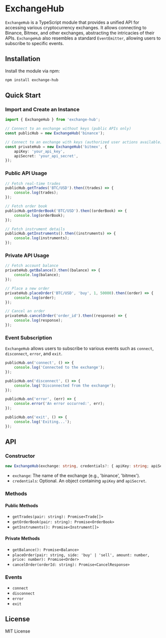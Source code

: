 # ExchangeHub

`ExchangeHub` is a TypeScript module that provides a unified API for accessing various cryptocurrency exchanges. It allows connecting to Binance, Bitmex, and other exchanges, abstracting the intricacies of their APIs. `ExchangeHub` also resembles a standard `EventEmitter`, allowing users to subscribe to specific events.

## Installation

Install the module via npm:

```bash
npm install exchange-hub
```

## Quick Start

### Import and Create an Instance

```typescript
import { ExchangeHub } from 'exchange-hub';

// Connect to an exchange without keys (public APIs only)
const publicHub = new ExchangeHub('binance');

// Connect to an exchange with keys (authorized user actions available)
const privateHub = new ExchangeHub('bitmex', {
    apiKey: 'your_api_key',
    apiSecret: 'your_api_secret',
});
```

### Public API Usage

```typescript
// Fetch real-time trades
publicHub.getTrades('BTC/USD').then((trades) => {
    console.log(trades);
});

// Fetch order book
publicHub.getOrderBook('BTC/USD').then((orderBook) => {
    console.log(orderBook);
});

// Fetch instrument details
publicHub.getInstruments().then((instruments) => {
    console.log(instruments);
});
```

### Private API Usage

```typescript
// Fetch account balance
privateHub.getBalance().then((balance) => {
    console.log(balance);
});

// Place a new order
privateHub.placeOrder('BTC/USD', 'buy', 1, 50000).then((order) => {
    console.log(order);
});

// Cancel an order
privateHub.cancelOrder('order_id').then((response) => {
    console.log(response);
});
```

### Event Subscription

`ExchangeHub` allows users to subscribe to various events such as `connect`, `disconnect`, `error`, and `exit`.

```typescript
publicHub.on('connect', () => {
    console.log('Connected to the exchange');
});

publicHub.on('disconnect', () => {
    console.log('Disconnected from the exchange');
});

publicHub.on('error', (err) => {
    console.error('An error occurred:', err);
});

publicHub.on('exit', () => {
    console.log('Exiting...');
});
```

## API

### Constructor

```typescript
new ExchangeHub(exchange: string, credentials?: { apiKey: string; apiSecret: string });
```

-   `exchange`: The name of the exchange (e.g., 'binance', 'bitmex').
-   `credentials`: Optional. An object containing `apiKey` and `apiSecret`.

### Methods

#### Public Methods

-   `getTrades(pair: string): Promise<Trade[]>`
-   `getOrderBook(pair: string): Promise<OrderBook>`
-   `getInstruments(): Promise<Instrument[]>`

#### Private Methods

-   `getBalance(): Promise<Balance>`
-   `placeOrder(pair: string, side: 'buy' | 'sell', amount: number, price: number): Promise<Order>`
-   `cancelOrder(orderId: string): Promise<CancelResponse>`

### Events

-   `connect`
-   `disconnect`
-   `error`
-   `exit`

## License

MIT License
